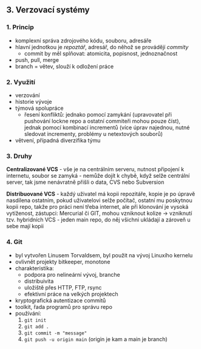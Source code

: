 ## 3. Verzovací systémy

### 1. Princip

- komplexní správa zdrojového kódu, souboru, adresáře
- hlavní jednotkou je *repoztář*, adresář, do něhož se provádějí *commity*
	- commit by měl splňovat: atomicita, popisnost, jednoznačnost
- push, pull, merge
- branch = větev, slouží k odložení práce

### 2. Využití

- verzování
- historie vývoje
- týmová spolupráce
	- řesení konfliktů: jednako pomocí zamykání (upravovatel při pushování lockne repo a ostatní commiteři mohou pouze číst), jednak pomocí kombinací incrementů (více úprav najednou, nutné sledovat incrementy, problémy u netextových souborů)
- větvení, případná diverzifika týmu

### 3. Druhy

**Centralizované VCS** - vše je na centrálním serveru, nutnost připojení k internetu, soubor se zamyká - nemůže dojít k chybě, když selže centrální server, tak jsme nenávratně přišli o data, CVS nebo Subversion

**Distribuované VCS** - každý uživatel má kopii repozitáře, kopie je po úpravě nasdílena ostatním, pokud uživatelovi selže počítač, ostatní mu poskytnou kopii repo, takže pro práci není třeba internet, ale při klonování je vysoká vytíženost, zástupci: Mercurial či GIT, mohou vzniknout kolize $\rightarrow$ vzniknutí tzv. hybridních VCS - jeden main repo, do něj všichni ukládají a zároveň u sebe mají kopii

### 4. Git

- byl vytvořen Linusem Torvaldsem, byl použit na vývoj Linuxího kernelu
- ovlivnět projekty bitkeeper, monotone
- charakteristika:
	- podpora pro nelineární vývoj, branche
	- distribuivita
	- uložiště přes HTTP, FTP, rsync
	- efektivní práce na velkých projektech
- kryptografická autentizace commitů
- toolkit, řada programů pro správu repo
- používání:
	1. `git init`
	2. `git add .`
	3. `git commit -m "message"`
	4. `git push -u origin main` (origin je kam a main je branch)